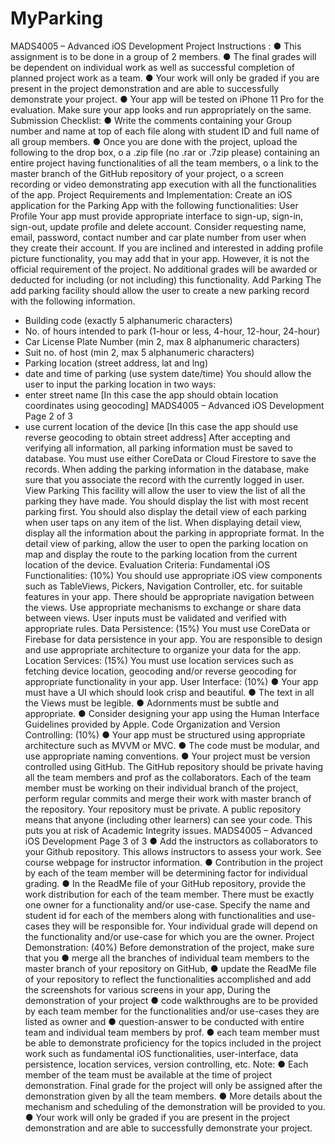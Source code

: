 # MyParking


MADS4005 – Advanced iOS Development
Project
Instructions :
● This assignment is to be done in a group of 2 members.
● The final grades will be dependent on individual work as well as successful completion of planned
project work as a team.
● Your work will only be graded if you are present in the project demonstration and are able to
successfully demonstrate your project.
● Your app will be tested on iPhone 11 Pro for the evaluation. Make sure your app looks and run
appropriately on the same.
Submission Checklist:
● Write the comments containing your Group number and name at top of each file along with
student ID and full name of all group members.
● Once you are done with the project, upload the following to the drop box,
o a .zip file (no .rar or .7zip please) containing an entire project having functionalities of all
the team members,
o a link to the master branch of the GitHub repository of your project,
o a screen recording or video demonstrating app execution with all the functionalities of
the app.
Project Requirements and Implementation:
Create an iOS application for the Parking App with the following functionalities:
User Profile
Your app must provide appropriate interface to sign-up, sign-in, sign-out, update profile and delete
account. Consider requesting name, email, password, contact number and car plate number from
user when they create their account.
If you are inclined and interested in adding profile picture functionality, you may add that in your
app. However, it is not the official requirement of the project. No additional grades will be awarded
or deducted for including (or not including) this functionality.
Add Parking
The add parking facility should allow the user to create a new parking record with the following
information.
- Building code (exactly 5 alphanumeric characters)
- No. of hours intended to park (1-hour or less, 4-hour, 12-hour, 24-hour)
- Car License Plate Number (min 2, max 8 alphanumeric characters)
- Suit no. of host (min 2, max 5 alphanumeric characters)
- Parking location (street address, lat and lng)
- date and time of parking (use system date/time)
You should allow the user to input the parking location in two ways:
- enter street name [In this case the app should obtain location coordinates using geocoding]
MADS4005 – Advanced iOS Development
Page 2 of 3
- use current location of the device [In this case the app should use reverse geocoding to obtain
street address]
After accepting and verifying all information, all parking information must be saved to database. You
must use either CoreData or Cloud Firestore to save the records. When adding the parking
information in the database, make sure that you associate the record with the currently logged in
user.
View Parking
This facility will allow the user to view the list of all the parking they have made. You should display
the list with most recent parking first. You should also display the detail view of each parking when
user taps on any item of the list. When displaying detail view, display all the information about the
parking in appropriate format. In the detail view of parking, allow the user to open the parking
location on map and display the route to the parking location from the current location of the device.
Evaluation Criteria:
Fundamental iOS Functionalities: (10%)
You should use appropriate iOS view components such as TableViews, Pickers, Navigation Controller,
etc. for suitable features in your app. There should be appropriate navigation between the views.
Use appropriate mechanisms to exchange or share data between views. User inputs must be
validated and verified with appropriate rules.
Data Persistence: (15%)
You must use CoreData or Firebase for data persistence in your app. You are responsible to design
and use appropriate architecture to organize your data for the app.
Location Services: (15%)
You must use location services such as fetching device location, geocoding and/or reverse geocoding
for appropriate functionality in your app.
User Interface: (10%)
● Your app must have a UI which should look crisp and beautiful.
● The text in all the Views must be legible.
● Adornments must be subtle and appropriate.
● Consider designing your app using the Human Interface Guidelines provided by Apple.
Code Organization and Version Controlling: (10%)
● Your app must be structured using appropriate architecture such as MVVM or MVC.
● The code must be modular, and use appropriate naming conventions.
● Your project must be version controlled using GitHub. The GitHub repository should be
private having all the team members and prof as the collaborators. Each of the team member
must be working on their individual branch of the project, perform regular commits and
merge their work with master branch of the repository. Your repository must be private. A
public repository means that anyone (including other learners) can see your code. This puts
you at risk of Academic Integrity issues. 
MADS4005 – Advanced iOS Development
Page 3 of 3
● Add the instructors as collaborators to your Github repository. This allows instructors to
assess your work. See course webpage for instructor information.
● Contribution in the project by each of the team member will be determining factor for
individual grading.
● In the ReadMe file of your GitHub repository, provide the work distribution for each of the
team member. There must be exactly one owner for a functionality and/or use-case. Specify
the name and student id for each of the members along with functionalities and use-cases
they will be responsible for. Your individual grade will depend on the functionality and/or
use-case for which you are the owner.
Project Demonstration: (40%)
Before demonstration of the project, make sure that you
● merge all the branches of individual team members to the master branch of your repository
on GitHub,
● update the ReadMe file of your repository to reflect the functionalities accomplished and add
the screenshots for various screens in your app,
During the demonstration of your project
● code walkthroughs are to be provided by each team member for the functionalities and/or
use-cases they are listed as owner and
● question-answer to be conducted with entire team and individual team members by prof.
● each team member must be able to demonstrate proficiency for the topics included in the
project work such as fundamental iOS functionalities, user-interface, data persistence,
location services, version controlling, etc.
Note:
● Each member of the team must be available at the time of project demonstration. Final grade
for the project will only be assigned after the demonstration given by all the team members.
● More details about the mechanism and scheduling of the demonstration will be provided to
you.
● Your work will only be graded if you are present in the project demonstration and are able
to successfully demonstrate your project.
